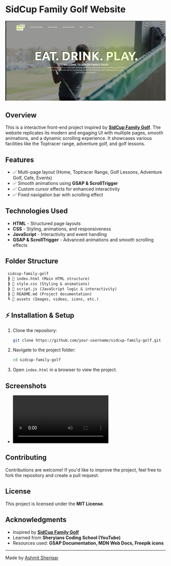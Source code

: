 # SidCup Family Golf Website

![Project Screenshot](readmePic.png)

##  Overview
This is a interactive front-end project inspired by **[SidCup Family Golf](https://sidcupfamilygolf.com/)**. The website replicates its modern and engaging UI with multiple pages, smooth animations, and a dynamic scrolling experience. It showcases various facilities like the Toptracer range, adventure golf, and golf lessons.

##  Features
- ✅ Multi-page layout (Home, Toptracer Range, Golf Lessons, Adventure Golf, Cafe, Events)
- ✅ Smooth animations using **GSAP & ScrollTrigger**
- ✅ Custom cursor effects for enhanced interactivity
- ✅ Fixed navigation bar with scrolling effect

##  Technologies Used
- **HTML** - Structured page layouts
- **CSS** - Styling, animations, and responsiveness
- **JavaScript** - Interactivity and event handling
- **GSAP & ScrollTrigger** - Advanced animations and smooth scrolling effects


##  Folder Structure
```
 sidcup-family-golf
 ┣ 📜 index.html (Main HTML structure)
 ┣ 📜 style.css (Styling & animations)
 ┣ 📜 script.js (JavaScript logic & interactivity)
 ┣ 📜 README.md (Project documentation)
 ┗ 📂 assets (Images, videos, icons, etc.)
```

## ⚡ Installation & Setup
1. Clone the repository:
   ```sh
   git clone https://github.com/your-username/sidcup-family-golf.git
   ```
2. Navigate to the project folder:
   ```sh
   cd sidcup-family-golf
   ```
3. Open `index.html` in a browser to view the project.



##  Screenshots
- ![Outlook](https://github.com/AshmitSherigar/SidCup_Family_Golf/blob/main/video/SFG-Website-Header-Video-0823.mp4)

##  Contributing
Contributions are welcome! If you'd like to improve the project, feel free to fork the repository and create a pull request.
##  License
This project is licensed under the **MIT License**.

##  Acknowledgments
- Inspired by **[SidCup Family Golf](https://sidcupfamilygolf.com/)**
- Learned from **Sheryians Coding School (YouTube)**
- Resources used: **GSAP Documentation, MDN Web Docs, Freepik icons**

---
Made by [Ashmit Sherigar](https://github.com/AshmitSherigar)


